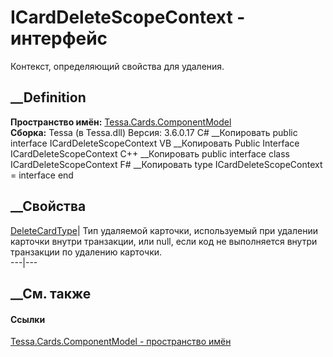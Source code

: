 # ICardDeleteScopeContext - интерфейс
Контекст, определяющий свойства для удаления.
## __Definition
 **Пространство имён:**
[Tessa.Cards.ComponentModel](N_Tessa_Cards_ComponentModel.htm)  
 **Сборка:** Tessa (в Tessa.dll) Версия: 3.6.0.17
C# __Копировать
     public interface ICardDeleteScopeContext
VB __Копировать
     Public Interface ICardDeleteScopeContext
C++ __Копировать
     public interface class ICardDeleteScopeContext
F# __Копировать
     type ICardDeleteScopeContext = interface end
##  __Свойства
[DeleteCardType](P_Tessa_Cards_ComponentModel_ICardDeleteScopeContext_DeleteCardType.htm)|
Тип удаляемой карточки, используемый при удалении карточки внутри транзакции,
или null, если код не выполняется внутри транзакции по удалению карточки.  
---|---  
## __См. также
#### Ссылки
[Tessa.Cards.ComponentModel - пространство
имён](N_Tessa_Cards_ComponentModel.htm)

